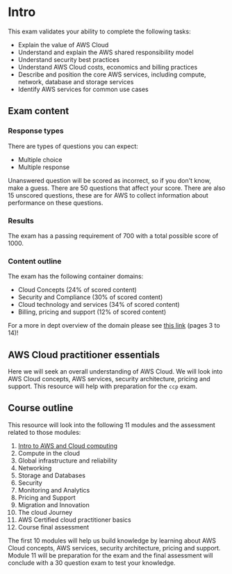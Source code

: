 # Intro
This exam validates your ability to complete the following tasks:
- Explain the value of AWS Cloud
- Understand and explain the AWS shared responsibility model
- Understand security best practices
- Understand AWS Cloud costs, economics and billing practices
- Describe and position the core AWS services, including compute, network, database and storage services
- Identify AWS services for common use cases

## Exam content

### Response types
There are types of questions you can expect:
- Multiple choice
- Multiple response

Unanswered question will be scored as incorrect, so if you don't know, make a guess. There are 50 questions that affect your score. There are also 15 unscored questions, these are for AWS to collect information about performance on these questions.

### Results
The exam has a passing requirement of 700 with a total possible score of 1000.

### Content outline
The exam has the following container domains:
- Cloud Concepts (24% of scored content)
- Security and Compliance (30% of scored content)
- Cloud technology and services (34% of scored content)
- Billing, pricing and support (12% of scored content)

For a more in dept overview of the domain please see [this link](https://d1.awsstatic.com/training-and-certification/docs-cloud-practitioner/AWS-Certified-Cloud-Practitioner_Exam-Guide.pdf) (pages 3 to 14)!

## AWS Cloud practitioner essentials
Here we will seek an overall understanding of AWS Cloud. We will look into AWS Cloud concepts, AWS services, security architecture, pricing and support. This resource will help with preparation for the `ccp` exam.

## Course outline
This resource will look into the following 11 modules and the assessment related to those modules:
1. [Intro to AWS and Cloud computing](./02-intro-to-aws.md)
2. Compute in the cloud
3. Global infrastructure and reliability
4. Networking
5. Storage and Databases
6. Security
7. Monitoring and Analytics
8. Pricing and Support
9. Migration and Innovation
10. The cloud Journey
11. AWS Certified cloud practitioner basics
12. Course final assessment

The first 10 modules will help us build knowledge by learning about AWS Cloud concepts, AWS services, security architecture, pricing and support. Module 11 will be preparation for the exam and the final assessment will conclude with a 30 question exam to test your knowledge.